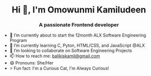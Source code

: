 <h1 align="center">Hi 👋, I'm Omowunmi Kamiludeen</h1>
<h3 align="center">A passionate Frontend developer</h3>


- 🔭 I’m currently about to start the 12month ALX Software Engineering Program
- 🌱 I’m currently learning C, Pyton, HTML/CSS, and JavaScript @ALX
- 👯 I’m looking to collaborate on Software Engineering Projects
- 📫 How to reach me: balikiskamil@gmail.com
- 😄 Pronouns: She/Her
- ⚡ Fun fact: I'm a Curious Cat, I'm Always Curious!

